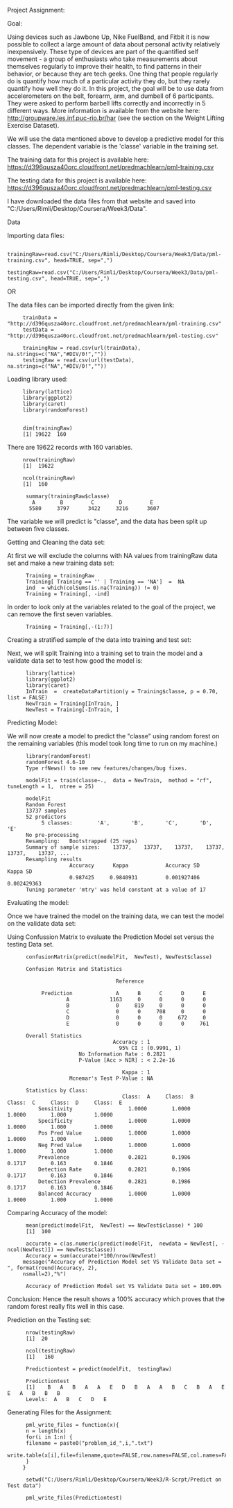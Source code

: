 Project Assignment:


Goal:

Using devices such as Jawbone Up, Nike FuelBand, and Fitbit it is now possible to collect a large amount of data
about personal activity relatively inexpensively. These type of devices are part of the quantified self movement - a group of enthusiasts who take measurements about themselves regularly to improve their health, to find patterns in their behavior, or because they are tech geeks. One thing that people regularly do is quantify how much of a particular activity they do, but they rarely quantify how well they do it. In this project, the goal will be to use data from accelerometers on the belt, forearm, arm, and dumbell of 6 participants. They were asked to perform barbell lifts correctly and incorrectly in 5 different ways. More information is available from the website here: http://groupware.les.inf.puc-rio.br/har (see the section on the Weight Lifting Exercise Dataset).
        
We will use the data mentioned above to develop a predictive model for this classes.
The dependent variable is the 'classe' variable in the training set.

The training data for this project is available here:
         https://d396qusza40orc.cloudfront.net/predmachlearn/pml-training.csv

The testing data for this project is available here:
         https://d396qusza40orc.cloudfront.net/predmachlearn/pml-testing.csv

I have downloaded the data files from that website and saved into "C:/Users/Rimli/Desktop/Coursera/Week3/Data".

Data
       
Importing data files:
       
         trainingRaw=read.csv("C:/Users/Rimli/Desktop/Coursera/Week3/Data/pml-training.csv", head=TRUE, sep=",")
         testingRaw=read.csv("C:/Users/Rimli/Desktop/Coursera/Week3/Data/pml-testing.csv", head=TRUE, sep=",")
OR

The data files can be imported directly from the given link:
       
         trainData = "http://d396qusza40orc.cloudfront.net/predmachlearn/pml-training.csv"
         testData = "http://d396qusza40orc.cloudfront.net/predmachlearn/pml-testing.csv"

         trainingRaw = read.csv(url(trainData), na.strings=c("NA","#DIV/0!",""))
         testingRaw = read.csv(url(testData), na.strings=c("NA","#DIV/0!",""))

Loading library used:

         library(lattice)
         library(ggplot2) 
         library(caret) 
         library(randomForest)


         dim(trainingRaw)
         [1] 19622  160
        
There are 19622 records with 160 variables.
        
         nrow(trainingRaw)
         [1]  19622
        
         ncol(trainingRaw)
         [1]  160

          summary(trainingRaw$classe)
            A        B         C        D         E
           5580     3797      3422     3216      3607

The variable we will predict is "classe", and the data has been split up between five classes.

Getting and Cleaning the data set:
          
At first we will exclude the columns with NA values from trainingRaw data set and 
make a new training data set:
          
          Training = trainingRaw
          Training[ Training == '' | Training == 'NA']  =  NA
          ind  = which(colSums(is.na(Training)) != 0)
          Training = Training[, -ind]
          
In order to look only at the variables related to the goal of the project, 
we can remove the first seven variables.
          
          Training = Training[,-(1:7)]

Creating a stratified sample of the data into training and test set:
          
Next, we will split Training into a training set to train the model and 
a validate data set to test how good the model is:
          
          library(lattice)
          library(ggplot2)
          library(caret)
          InTrain  =  createDataPartition(y = Training$classe, p = 0.70, list = FALSE)
          NewTrain = Training[InTrain, ]
          NewTest = Training[-InTrain, ]

Predicting Model:
          
We will now create a model to predict the "classe" using random forest on the remaining variables 
(this model took long time to run on my machine.)
          
          
          library(randomForest)
          randomForest 4.6-10
          Type rfNews() to see new features/changes/bug fixes.

          modelFit = train(classe~.,  data = NewTrain,  method = "rf",  tuneLength = 1,  ntree = 25)

          modelFit 
          Random Forest
          13737 samples
          52 predictors
               5 classes:        'A',       'B',       'C',       'D',       'E'
          No pre-processing
          Resampling:   Bootstrapped (25 reps)
          Summary of sample sizes:    13737,    13737,    13737,    13737,    13737,    13737, ...
          Resampling results
                        Accuracy      Kappa            Accuracy SD        Kappa SD
                        0.987425     0.9840931         0.001927406       0.002429363
          Tuning parameter 'mtry' was held constant at a value of 17


Evaluating the model:

Once we have trained the model on the training data, we can test the model on the validate data set:
          
Using Confussion Matrix to evaluate the Prediction Model set versus the testing Data set.

          confusionMatrix(predict(modelFit,  NewTest), NewTest$classe)

          Confusion Matrix and Statistics
  
                                       Reference

               Prediction              A      B      C      D      E
                       A             1163     0      0      0      0
                       B               0     819     0      0      0
                       C               0      0     708     0      0
                       D               0      0      0     672     0
                       E               0      0      0      0     761

          Overall Statistics
                                      Accuracy : 1
                                        95% CI : (0.9991, 1)
                           No Information Rate : 0.2821
                           P-Value [Acc > NIR] : < 2.2e-16

                                         Kappa : 1
                        Mcnemar's Test P-Value : NA

          Statistics by Class:
                                         Class:  A     Class:  B     Class:  C     Class:  D     Class:  E
              Sensitivity                  1.0000        1.0000        1.0000        1.000         1.0000
              Specificity                  1.0000        1.0000        1.0000        1.000         1.0000
              Pos Pred Value               1.0000        1.0000        1.0000        1.000         1.0000
              Neg Pred Value               1.0000        1.0000        1.0000        1.000         1.0000
              Prevalence                   0.2821        0.1986        0.1717        0.163         0.1846
              Detection Rate               0.2821        0.1986        0.1717        0.163         0.1846
              Detection Prevalence         0.2821        0.1986        0.1717        0.163         0.1846
              Balanced Accuracy            1.0000        1.0000        1.0000        1.000         1.0000


Comparing Accuracy of the model:
          
          mean(predict(modelFit,  NewTest) == NewTest$classe) * 100
          [1]  100
          
          accurate = c(as.numeric(predict(modelFit,  newdata = NewTest[, -ncol(NewTest)]) == NewTest$classe))
          Accuracy = sum(accurate)*100/nrow(NewTest)
         message("Accuracy of Prediction Model set VS Validate Data set = ", format(round(Accuracy, 2), 
         nsmall=2),"%")
          
          Accuracy of Prediction Model set VS Validate Data set = 100.00%

Conclusion:
Hence the result shows a 100% accuracy which proves that the random forest really fits well in this case.


Prediction on the Testing set:

          nrow(testingRaw)
          [1]  20
          
          ncol(testingRaw)
          [1]   160
          
          Predictiontest = predict(modelFit,  testingRaw)
          
          Predictiontest
          [1]    B   A   B   A   A   E   D   B   A   A   B   C   B   A   E   E   A   B   B   B
          Levels:  A   B   C   D   E



Generating Files for the Assignment:
          
          pml_write_files = function(x){
          n = length(x)
          for(i in 1:n) {
          filename = paste0("problem_id_",i,".txt")
          write.table(x[i],file=filename,quote=FALSE,row.names=FALSE,col.names=FALSE)
          }
         }

          setwd("C:/Users/Rimli/Desktop/Coursera/Week3/R-Scrpt/Predict on Test data")
          
          pml_write_files(Predictiontest)

